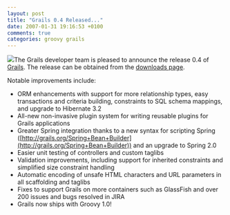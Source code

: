 ```yaml
---
layout: post
title: "Grails 0.4 Released..."
date: 2007-01-31 19:16:53 +0100
comments: true
categories: groovy grails
---
```

![](http://grails.codehaus.org/images/grails_logo.jpg)The Grails developer team is pleased to announce the release 0.4 of [Grails](http://grails.codehaus.org/). The release can be
obtained from the [downloads page](http://grails.org/Download).

Notable improvements include:

*   ORM enhancements with support for more relationship types, easy transactions and criteria building, constraints to SQL schema mappings, and upgrade to Hibernate 3.2
*   All-new non-invasive plugin system for writing reusable plugins for Grails applications
*   Greater Spring integration thanks to a new syntax for scripting Spring ([http://grails.org/Spring+Bean+Builder](http://grails.org/Spring+Bean+Builder)) and an upgrade to Spring 2.0
*   Easier unit testing of controllers and custom taglibs
*   Validation improvements, including support for inherited constraints and simplified size constraint handling
*   Automatic encoding of unsafe HTML characters and URL parameters in all scaffolding and taglibs
*   Fixes to support Grails on more containers such as GlassFish and over 200 issues and bugs resolved in JIRA
*   Grails now ships with Groovy 1.0!
